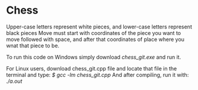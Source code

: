 # Chess

Upper-case letters represent white pieces, and lower-case letters represent black pieces
Move must start with coordinates of the piece you want to move followed with space, and after that coordinates of place where you wnat that piece to be.

To run this code on Windows simply download *chess_git.exe* and run it.

For Linux users, download chess_git.cpp file and locate that file in the terminal and type:
*$ gcc -lm chess_git.cpp*
And after compiling, run it with:
*./a.out*

